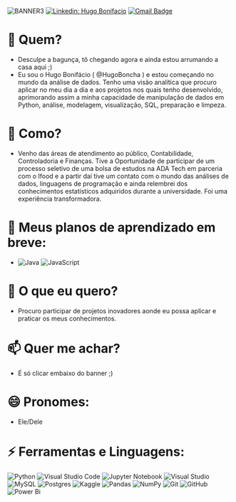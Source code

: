 
![BANNER3](https://github.com/HugoBoncha/HugoBoncha/assets/149209077/d6f038fd-0a45-4eb1-b94e-9a3bbbf85b26)
[![Linkedin: Hugo Bonifacio](https://img.shields.io/badge/-hugobonifacio-blue?style=flat-square&logo=Linkedin&logoColor=white&link=https://www.linkedin.com/in/hugobonifacio/)](https://www.linkedin.com/in/hugobonifacio/)
[![Gmail Badge](https://img.shields.io/badge/-hbonifacio@gmail.com-006bed?style=flat-square&logo=Gmail&logoColor=white&link=mailto:hbonifacio@gmail.com)](mailto:hbonifacio@gmail.com)

# 👋 Quem?
- Desculpe a bagunça, tô chegando agora e ainda estou arrumando a casa aqui ;)
- Eu sou o Hugo Bonifácio ( @HugoBoncha ) e estou começando no mundo da análise de dados. Tenho uma visão analítica que procuro aplicar no meu dia a dia e aos projetos nos quais tenho desenvolvido, aprimorando assim a minha capacidade de manipulação de dados em Python, análise, modelagem, visualização, SQL, preparação e limpeza.
# 👀 Como?
- Venho das áreas de atendimento ao público, Contabilidade, Controladoria e Finanças. Tive a Oportunidade de participar de um processo seletivo de uma bolsa de estudos na ADA Tech em parceria com o Ifood e a partir daí tive um contato com o mundo das análises de dados, linguagens de programação e ainda relembrei dos conhecimentos estatísticos adquiridos durante a universidade. Foi uma experiência transformadora.
# 🌱 Meus planos de aprendizado em breve:
- ![Java](https://img.shields.io/badge/java-%23ED8B00.svg?style=for-the-badge&logo=openjdk&logoColor=white) ![JavaScript](https://img.shields.io/badge/javascript-%23323330.svg?style=for-the-badge&logo=javascript&logoColor=%23F7DF1E) 
# 💞️ O que eu quero?
- Procuro participar de projetos inovadores aonde eu possa aplicar e praticar os meus conhecimentos.
# 📫 Quer me achar? 
- É só clicar embaixo do banner ;)
# 😄 Pronomes: 
 - Ele/Dele
# ⚡  Ferramentas e Linguagens:
  ![Python](https://img.shields.io/badge/python-3670A0?style=for-the-badge&logo=python&logoColor=ffdd54) ![Visual Studio Code](https://img.shields.io/badge/Visual%20Studio%20Code-0078d7.svg?style=for-the-badge&logo=visual-studio-code&logoColor=white) ![Jupyter Notebook](https://img.shields.io/badge/jupyter-%23FA0F00.svg?style=for-the-badge&logo=jupyter&logoColor=white) ![Visual Studio](https://img.shields.io/badge/Visual%20Studio-5C2D91.svg?style=for-the-badge&logo=visual-studio&logoColor=white) ![MySQL](https://img.shields.io/badge/mysql-4479A1.svg?style=for-the-badge&logo=mysql&logoColor=white) ![Postgres](https://img.shields.io/badge/postgres-%23316192.svg?style=for-the-badge&logo=postgresql&logoColor=white) ![Kaggle](https://img.shields.io/badge/Kaggle-035a7d?style=for-the-badge&logo=kaggle&logoColor=white) ![Pandas](https://img.shields.io/badge/pandas-%23150458.svg?style=for-the-badge&logo=pandas&logoColor=white) ![NumPy](https://img.shields.io/badge/numpy-%23013243.svg?style=for-the-badge&logo=numpy&logoColor=white) ![Git](https://img.shields.io/badge/git-%23F05033.svg?style=for-the-badge&logo=git&logoColor=white) ![GitHub](https://img.shields.io/badge/github-%23121011.svg?style=for-the-badge&logo=github&logoColor=white) ![Power Bi](https://img.shields.io/badge/power_bi-F2C811?style=for-the-badge&logo=powerbi&logoColor=black)

<!---
HugoBoncha/HugoBoncha is a ✨ special ✨ repository because its `README.md` (this file) appears on your GitHub profile.
You can click the Preview link to take a look at your changes.
--->
<!--- MIT License

Copyright (c) 2020 Ileriayo Adebiyi

Permission is hereby granted, free of charge, to any person obtaining a copy
of this software and associated documentation files (the "Software"), to deal
in the Software without restriction, including without limitation the rights
to use, copy, modify, merge, publish, distribute, sublicense, and/or sell
copies of the Software, and to permit persons to whom the Software is
furnished to do so, subject to the following conditions:

The above copyright notice and this permission notice shall be included in all
copies or substantial portions of the Software.

THE SOFTWARE IS PROVIDED "AS IS", WITHOUT WARRANTY OF ANY KIND, EXPRESS OR
IMPLIED, INCLUDING BUT NOT LIMITED TO THE WARRANTIES OF MERCHANTABILITY,
FITNESS FOR A PARTICULAR PURPOSE AND NONINFRINGEMENT. IN NO EVENT SHALL THE
AUTHORS OR COPYRIGHT HOLDERS BE LIABLE FOR ANY CLAIM, DAMAGES OR OTHER
LIABILITY, WHETHER IN AN ACTION OF CONTRACT, TORT OR OTHERWISE, ARISING FROM,
OUT OF OR IN CONNECTION WITH THE SOFTWARE OR THE USE OR OTHER DEALINGS IN THE
SOFTWARE. 
--->
